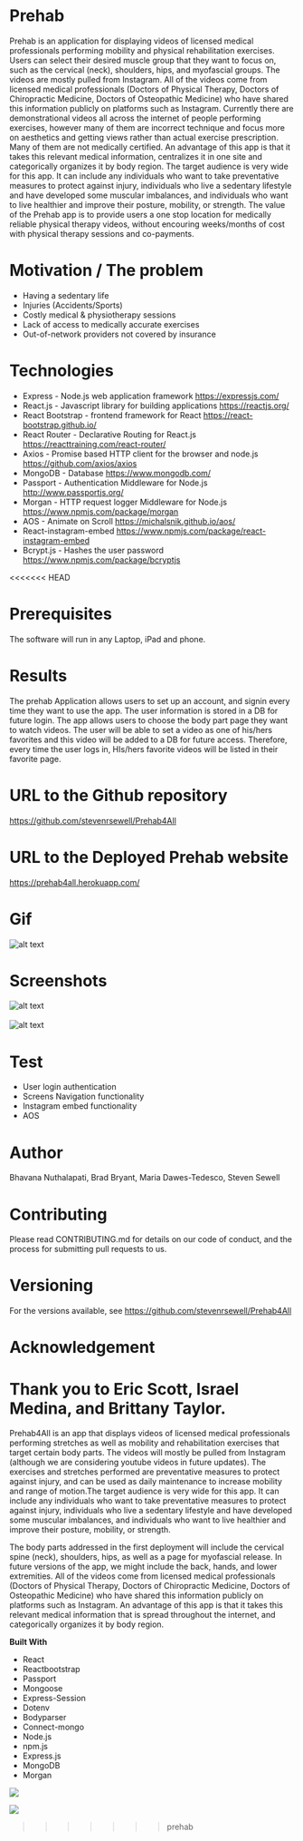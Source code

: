 # Prehab
Prehab is an application for displaying videos of licensed medical professionals performing mobility and physical rehabilitation exercises. Users can select their desired muscle group that they want to focus on, such as the cervical (neck), shoulders, hips, and myofascial groups.
The videos are mostly pulled from Instagram. All of the videos come from licensed medical professionals (Doctors of Physical Therapy, Doctors of Chiropractic Medicine, Doctors of Osteopathic Medicine) who have shared this information publicly on platforms such as Instagram. 
Currently there are demonstrational videos all across the internet of people performing exercises, however many of them are incorrect technique and focus more on aesthetics and getting views rather than actual exercise prescription. Many of them are not medically certified. An advantage of this app is that it takes this relevant medical information, centralizes it in one site and categorically organizes it by body region. 
The target audience is very wide for this app. It can include any individuals who want to take preventative measures to protect against injury, individuals who live a sedentary lifestyle and have developed some muscular imbalances, and individuals who want to live healthier and improve their posture, mobility, or strength. 
The value of the Prehab app is to provide users a one stop location for medically reliable physical therapy videos, without encouring weeks/months of cost with physical therapy sessions and co-payments. 
 
# Motivation / The problem 
* Having a sedentary life
* Injuries (Accidents/Sports)
* Costly medical & physiotherapy sessions
* Lack of access to medically accurate exercises
* Out-of-network providers not covered by insurance 
# Technologies
* Express - Node.js web application framework
            https://expressjs.com/
* React.js - Javascript library for building applications
             https://reactjs.org/
* React Bootstrap - frontend framework for React
                    https://react-bootstrap.github.io/
* React Router - Declarative Routing for React.js
                 https://reacttraining.com/react-router/
* Axios -  Promise based HTTP client for the browser and node.js
           https://github.com/axios/axios
* MongoDB - Database
            https://www.mongodb.com/
* Passport - Authentication Middleware for Node.js
             http://www.passportjs.org/
* Morgan - HTTP request logger Middleware for Node.js
           https://www.npmjs.com/package/morgan
* AOS - Animate on Scroll
        https://michalsnik.github.io/aos/
* React-instagram-embed 
        https://www.npmjs.com/package/react-instagram-embed
* Bcrypt.js - Hashes the user password 
        https://www.npmjs.com/package/bcryptjs

<<<<<<< HEAD
# Prerequisites
The software will run in any Laptop, iPad and phone.
# Results
The prehab Application allows users to set up an account, and signin every time they want to use the app. The user information is stored in a DB for future login.
The app allows users to choose the body part page they want to watch videos. The user will be able to set a video as one of his/hers favorites and this video will be added to a DB for future access. Therefore, every time the user logs in, HIs/hers favorite videos will be listed in their favorite page. 
# URL to the Github repository
https://github.com/stevenrsewell/Prehab4All
# URL to the Deployed Prehab website
https://prehab4all.herokuapp.com/
# Gif
![alt text](./client/public/Screenshot_animated.gif "xxx")
# Screenshots
![alt text](./client/public/Screenshot_splash_page.png "xxx")<br><br>
![alt text](./client/public/Screenshot_cervical.png "xxx")
# Test
  * User login authentication
  * Screens Navigation functionality  
  * Instagram embed functionality
  * AOS 
# Author
Bhavana Nuthalapati, Brad Bryant, Maria Dawes-Tedesco, Steven Sewell
# Contributing
Please read CONTRIBUTING.md for details on our code of conduct, and the process for submitting pull requests to us.
# Versioning
For the versions available, see https://github.com/stevenrsewell/Prehab4All
# Acknowledgement
Thank you to Eric Scott, Israel Medina, and Brittany Taylor.
=======
Prehab4All is an app that displays videos of licensed medical professionals performing stretches as well as mobility and rehabilitation exercises that target certain body parts. The videos will mostly be pulled from Instagram (although we are considering youtube videos in future updates). The exercises and stretches performed are preventative measures to protect against injury, and can be used as daily maintenance to increase mobility and range of motion.The target audience is very wide for this app. It can include any individuals who want to take preventative measures to protect against injury, individuals who live a sedentary lifestyle and have developed some muscular imbalances, and individuals who want to live healthier and improve their posture, mobility, or strength. 

The body parts addressed in the first deployment will include the cervical spine (neck), shoulders, hips, as well as a page for myofascial release. In future versions of the app, we might include the back, hands, and lower extremities. 
All of the videos come from licensed medical professionals (Doctors of Physical Therapy, Doctors of Chiropractic Medicine, Doctors of Osteopathic Medicine) who have shared this information publicly on platforms such as Instagram. An advantage of this app is that it takes this relevant medical information that is spread throughout the internet, and categorically organizes it by body region. 


**Built With**
- React
- Reactbootstrap
- Passport
- Mongoose
- Express-Session
- Dotenv
- Bodyparser
- Connect-mongo
- Node.js
- npm.js
- Express.js
- MongoDB
- Morgan


<img src=./client/public/Screenshot_cervical.png></img>

<img src=./client/public/Screenshot_splash_page.png></img>
>>>>>>> prehab

